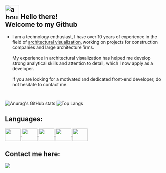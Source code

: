 ## <img width="45" alt="about" src="https://raw.github.com/elizarov/elizarov/master/about.png"> Hello there!<br>Welcome to my Github

- I am a technology enthusiast, I have over 10 years of experience in the field of <a href="https://www.behance.net/inside3d" target="_blank">architectural visualization</a>, working on projects for construction companies and large architecture firms.
<br><br>My experience in architectural visualization has helped me develop strong analytical skills and attention to detail, which I now apply as a developer.<br><br>
If you are looking for a motivated and dedicated front-end developer, do not hesitate to contact me.<br>
<br>
 </a>

<div align="left">

![Anurag's GitHub stats](https://github-readme-stats.vercel.app/api?username=cguiama&show_icons=false&theme=nord&hide=contribs&bg_color=00000000)
![Top Langs](https://github-readme-stats.vercel.app/api/top-langs/?username=cguiama&theme=nord&layout=compact&bg_color=00000000)

</div>

 ## Languages:
 <div style="display: inline_block">
   <a href="https://github.com/cguiama?tab=repositories" target="_blank">
    <img src="https://cdn.jsdelivr.net/gh/devicons/devicon/icons/linux/linux-original.svg" width="50" height="40" img align="center" />
    <img src="https://cdn.jsdelivr.net/gh/devicons/devicon/icons/git/git-original.svg" width="50" height="40" img align="center" />
   <a href="https://github.com/cguiama/C-lang">
    <img src="https://cdn.jsdelivr.net/gh/devicons/devicon/icons/c/c-plain.svg" width="50" height="40" img align="center" />
    </a>
   <a href="https://github.com/cguiama/jsinicio" target="_blank">
    <img src="https://cdn.jsdelivr.net/gh/devicons/devicon/icons/javascript/javascript-original.svg" width="50" height="40" img align="center" /> 
   </a>
   <a href="https://github.com/cguiama/javabydio" target="_blank">
    <img src="https://cdn.jsdelivr.net/gh/devicons/devicon/icons/java/java-plain.svg" width="50" height="40" img align="center" />
   </a>
 </div>
 
## Contact me here:
<p>  
<a href="https://www.linkedin.com/in/cguiama/" target="_blank">
<img src="https://img.shields.io/badge/-LinkedIn-%230077B5?style=for-the-badge&logo=linkedin&logoColor=white">
</a>
</p>
